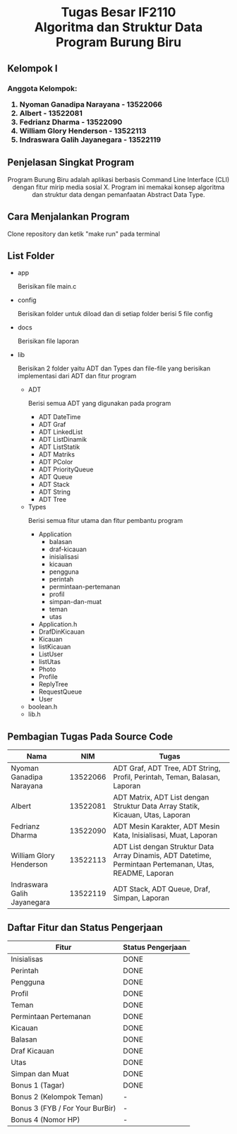 <h1> <center> Tugas Besar IF2110<br> 
Algoritma dan Struktur Data <br>
Program Burung Biru</center> </h1>


<h2> <b> Kelompok I </b> </h2>
<h3> Anggota Kelompok: 
<ol> 
<li> Nyoman Ganadipa Narayana - 13522066 
<li> Albert - 13522081
<li> Fedrianz Dharma - 13522090
<li> William Glory Henderson - 13522113
<li> Indraswara Galih Jayanegara - 13522119
</ol> </h3>

<h2> <b> Penjelasan Singkat Program </b> </h2>
<p> <center> Program Burung Biru adalah aplikasi berbasis Command Line Interface (CLI) dengan fitur mirip media sosial X. Program ini memakai konsep algoritma dan struktur data dengan pemanfaatan Abstract Data Type.
</center> </p> 

<h2> <b> Cara Menjalankan Program </b> </h2>
<p> Clone repository dan ketik "make run" pada terminal

<h2> List Folder </h2>
<ul>
<li> app
<p> Berisikan file main.c </p>
</ul>
<ul>
<li> config
<p> Berisikan folder untuk diload dan di setiap folder berisi 5 file config </p>
</ul>
<ul>
<li> docs
<p> Berisikan file laporan </p>
</ul>
<ul>
<li> lib
<p> Berisikan 2 folder yaitu ADT dan Types dan file-file yang berisikan implementasi dari ADT dan fitur program  </p>
    <ul>
    <li> ADT
    <p> Berisi semua ADT yang digunakan pada program </p>
        <ul>
        <li> ADT DateTime
        <li> ADT Graf
        <li> ADT LinkedList
        <li> ADT ListDinamik
        <li> ADT ListStatik
        <li> ADT Matriks
        <li> ADT PColor
        <li> ADT PriorityQueue
        <li> ADT Queue
        <li> ADT Stack
        <li> ADT String
        <li> ADT Tree
        </ul>
    </ul>
    <ul>
    <li> Types
    <p> Berisi semua fitur utama dan fitur pembantu program </p>
        <ul>
        <li> Application
            <ul>
            <li> balasan
            <li> draf-kicauan
            <li> inisialisasi
            <li> kicauan
            <li> pengguna
            <li> perintah
            <li> permintaan-pertemanan
            <li> profil
            <li> simpan-dan-muat
            <li> teman
            <li> utas
            </ul>
        </ul>
        <ul>
        <li> Application.h
        </ul>
        <ul>
        <li> DrafDinKicauan
        </ul>
        <ul>
        <li> Kicauan
        </ul>
        <ul>
        <li> listKicauan
        </ul>
        <ul>
        <li> ListUser
        </ul>
        <ul>
        <li> listUtas
        </ul>
        <ul>
        <li> Photo
        </ul>
        <ul>
        <li> Profile
        </ul>
        <ul>
        <li> ReplyTree
        </ul>
        <ul>
        <li> RequestQueue
        </ul>
        <ul>
        <li> User
        </ul>
   </ul>
    <ul>
    <li> boolean.h
    </ul>
    <ul>
    <li> lib.h
    </ul>
</ul>

## Pembagian Tugas Pada Source Code 
| Nama | NIM | Tugas  |
| ----- | ---- | ------ |
| Nyoman Ganadipa Narayana | 13522066 | ADT Graf, ADT Tree, ADT String, Profil, Perintah, Teman, Balasan, Laporan |
| Albert | 13522081 | ADT Matrix, ADT List dengan Struktur Data Array Statik, Kicauan, Utas, Laporan |
| Fedrianz Dharma | 13522090 | ADT Mesin Karakter, ADT Mesin Kata, Inisialisasi, Muat, Laporan |
| William Glory Henderson | 13522113 | ADT List dengan Struktur Data Array Dinamis, ADT Datetime, Permintaan Pertemanan, Utas, README, Laporan |
| Indraswara Galih Jayanegara | 13522119 | ADT Stack, ADT Queue, Draf, Simpan, Laporan |

## Daftar Fitur dan Status Pengerjaan 
| Fitur  | Status Pengerjaan | 
| ------------- | ------------- |
| Inisialisas | DONE |
| Perintah | DONE |
| Pengguna | DONE |
| Profil | DONE |
| Teman | DONE |
| Permintaan Pertemanan | DONE |
| Kicauan | DONE |
| Balasan | DONE |
| Draf Kicauan | DONE |
| Utas | DONE |
| Simpan dan Muat | DONE |
| Bonus 1 (Tagar) | DONE |
| Bonus 2 (Kelompok Teman) | - |
| Bonus 3 (FYB / For Your BurBir) | - |
| Bonus 4 (Nomor HP) | - |